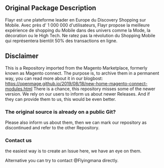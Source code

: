 ## Original Package Description

Flayr est une plateforme leader en Europe du Discovery Shopping sur Mobile. Avec près d' 1 000 000 d'utilisateurs, Flayr propose la meilleure expérience de shopping du Mobile dans des univers comme la Mode, la décoration ou le High Tech. Ne ratez pas la révolution du Shopping Mobile qui représentera bientôt 50% des transactions en ligne.


## Disclaimer

This is a Repository imported from the Magento Marketplace, formerly known as Magento connect.
The purpose is, to archive them in a permanent way, you can read more about it in our blogbost: https://openmage.github.io/2019/08/18/new-home-magento-connect-modules.html
There is a chance, this repository misses some of the newer version.
We rely on our users to inform us about newer Releases. And if they can provide them to us, this would be even better.

### The original source is already on a public Git?

Please also inform us about them, then we can mark our repository as discontinued and refer to the other Repository.

### Contact us

the easiest way is to create an Issue here, we have an eye on them.

Alternative you can try to contact @Flyingmana directly.
 
